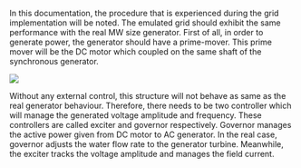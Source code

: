 In this documentation, the procedure that is experienced during the grid implementation will be noted. The emulated grid should exhibit the same performance with the real MW size generator. First of all, in order to generate power, the generator should have a prime-mover. This prime mover will be the DC motor which coupled on the same shaft of the synchronous generator. 

![](/Images/DCmotor_ACsyngen.jpg)  

Without any external control, this structure will not behave as same as the real generator behaviour. Therefore, there needs to be two controller which will manage the generated voltage amplitude and frequency. These controllers are called exciter and governor respectively. Governor manages the active power given from DC motor to AC generator. In the real case, governor adjusts the water flow rate to the generator turbine. Meanwhile, the exciter tracks the voltage amplitude and manages the field current. 

